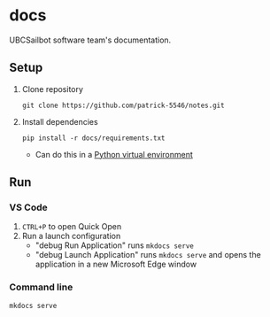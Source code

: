 # docs

UBCSailbot software team's documentation.

## Setup

1. Clone repository

    ```
    git clone https://github.com/patrick-5546/notes.git
    ```

2. Install dependencies

    ```
   pip install -r docs/requirements.txt
   ```

    - Can do this in a [Python virtual environment](https://ubcsailbot.github.io/docs/reference/python/virtual-environments/)

## Run

### VS Code

1. `CTRL+P` to open Quick Open
2. Run a launch configuration
    - "debug Run Application" runs `mkdocs serve`
    - "debug Launch Application" runs `mkdocs serve` and opens the application in a new Microsoft Edge window

### Command line

```
mkdocs serve
```
